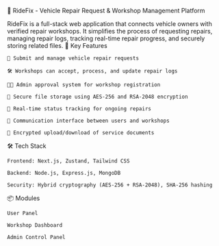 🚗 RideFix - Vehicle Repair Request & Workshop Management Platform

RideFix is a full-stack web application that connects vehicle owners with verified repair workshops. It simplifies the process of requesting repairs, managing repair logs, tracking real-time repair progress, and securely storing related files.
🔧 Key Features

    🧾 Submit and manage vehicle repair requests

    🛠 Workshops can accept, process, and update repair logs

    👨‍💼 Admin approval system for workshop registration

    🔐 Secure file storage using AES-256 and RSA-2048 encryption

    📡 Real-time status tracking for ongoing repairs

    💬 Communication interface between users and workshops

    📁 Encrypted upload/download of service documents

🛠 Tech Stack

    Frontend: Next.js, Zustand, Tailwind CSS

    Backend: Node.js, Express.js, MongoDB

    Security: Hybrid cryptography (AES-256 + RSA-2048), SHA-256 hashing

📦 Modules

    User Panel

    Workshop Dashboard

    Admin Control Panel

